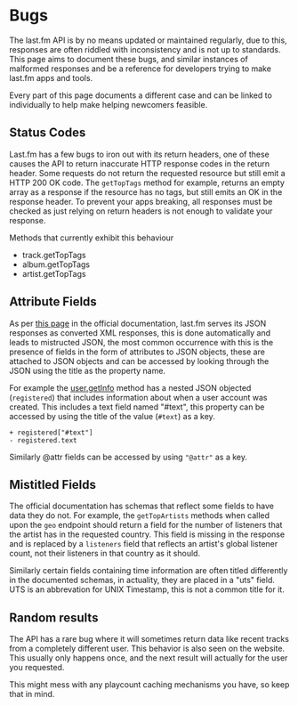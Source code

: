 # Bugs
The last.fm API is by no means updated or maintained regularly, due to this, responses are often riddled with inconsistency and is not up to standards. This page aims to document these bugs, and similar instances of malformed responses and be a reference for developers trying to make last.fm apps and tools.

Every part of this page documents a different case and can be linked to individually to help make helping newcomers feasible.

## Status Codes
Last.fm has a few bugs to iron out with its return headers, one of these causes the API to return inaccurate HTTP response codes in the return header. Some requests do not return the requested resource but still emit a HTTP 200 OK code.
The `getTopTags` method for example, returns an empty array as a response if the resource has no tags, but still emits an OK in the response header. 
To prevent your apps breaking, all responses must be checked as just relying on return headers is not enough to validate your response.

Methods that currently exhibit this behaviour
- track.getTopTags
- album.getTopTags
- artist.getTopTags

## Attribute Fields
As per [this page](https://www.last.fm/api/rest) in the official documentation, last.fm serves its JSON responses as converted XML responses, this is done automatically and leads to mistructed JSON, the most common occurrence with this is the presence of fields in the form of attributes to JSON objects, these are attached to JSON objects and can be accessed by looking through the JSON using the title as the property name.

For example the [user.getInfo](https://lastfm-docs.github.io/api-docs/user/getInfo/) method has a nested JSON objected (`registered`) that includes information about when a user account was created. This includes a text
 field named "#text", this property can be accessed by using the title of the value (`#text`) as a key.
```
+ registered["#text"]
- registered.text
```

Similarly @attr fields can be accessed by using `"@attr"` as a key.

## Mistitled Fields
The official documentation has schemas that reflect some fields to have data they do not. For example, the `getTopArtists` methods when called upon the `geo` endpoint should return a field for the number of listeners that the artist has in the requested country. This field is missing in the response and is replaced by a `listeners` field that reflects an artist's global listener count, not their listeners in that country as it should.

Similarly certain fields containing time information are often titled differently in the documented schemas, in actuality, they are placed in a "uts" field. UTS is an abbrevation for UNIX Timestamp, this is not a common title for it.

## Random results
The API has a rare bug where it will sometimes return data like recent tracks from a completely different user. This behavior is also seen on the website. This usually only happens once, and the next result will actually for the user you requested.

This might mess with any playcount caching mechanisms you have, so keep that in mind.
